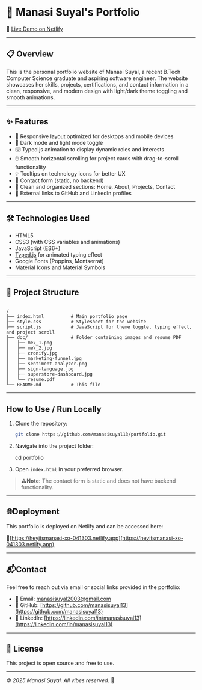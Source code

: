 # 🌟 Manasi Suyal's Portfolio

🚀 [Live Demo on Netlify](https://heyitsmanasi-xo-041303.netlify.app)

---

## 📋 Overview

This is the personal portfolio website of Manasi Suyal, a recent B.Tech Computer Science graduate and aspiring software engineer. The website showcases her skills, projects, certifications, and contact information in a clean, responsive, and modern design with light/dark theme toggling and smooth animations.

---

## ✨ Features

- 📱 Responsive layout optimized for desktops and mobile devices  
- 🌙 Dark mode and light mode toggle  
- ⌨️ Typed.js animation to display dynamic roles and interests  
- 🖱️ Smooth horizontal scrolling for project cards with drag-to-scroll functionality  
- 💡 Tooltips on technology icons for better UX  
- 📩 Contact form (static, no backend)  
- 🧩 Clean and organized sections: Home, About, Projects, Contact  
- 🔗 External links to GitHub and LinkedIn profiles  

---

## 🛠️ Technologies Used

- HTML5  
- CSS3 (with CSS variables and animations)  
- JavaScript (ES6+)  
- [Typed.js](https://github.com/mattboldt/typed.js/) for animated typing effect  
- Google Fonts (Poppins, Montserrat)  
- Material Icons and Material Symbols  

---

## 📁 Project Structure

```

/
├── index.html          # Main portfolio page
├── style.css           # Stylesheet for the website
├── script.js           # JavaScript for theme toggle, typing effect, and project scroll
├── doc/                # Folder containing images and resume PDF
│   ├── me\_1.png
│   ├── me\_2.jpg
│   ├── cronify.jpg
│   ├── marketing-funnel.jpg
│   ├── sentiment-analyzer.png
│   ├── sign-language.jpg
│   ├── superstore-dashboard.jpg
│   └── resume.pdf
└── README.md           # This file

````

---

## How to Use / Run Locally

1. Clone the repository:  
   ```bash
   git clone https://github.com/manasisuyal13/portfolio.git

2. Navigate into the project folder:

   cd portfolio
3. Open `index.html` in your preferred browser.

> ⚠️**Note:** The contact form is static and does not have backend functionality.

---

## 🌐Deployment

This portfolio is deployed on Netlify and can be accessed here:

🔗[https://heyitsmanasi-xo-041303.netlify.app](https://heyitsmanasi-xo-041303.netlify.app)

---

## 📬Contact

Feel free to reach out via email or social links provided in the portfolio:

* 📧 Email: [manasisuyal2003@gmail.com](mailto:manasisuyal2003@gmail.com)
* 🐙 GitHub: [https://github.com/manasisuyal13](https://github.com/manasisuyal13)
* 🔗 LinkedIn: [https://linkedin.com/in/manasisuyal13](https://linkedin.com/in/manasisuyal13)

---

## 📜 License

This project is open source and free to use.

---

*© 2025 Manasi Suyal. All vibes reserved.* 🎀



